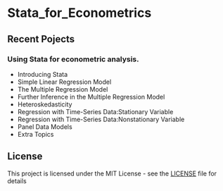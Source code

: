 # Stata_for_Econometrics

## Recent Pojects


### Using Stata for econometric analysis.

- Introducing Stata
- Simple Linear Regression Model 
- The Multiple Regression Model 
- Further Inference in the Multiple Regression Model 
- Heteroskedasticity 
- Regression with Time-Series Data:Stationary Variable 
- Regression with Time-Series Data:Nonstationary Variable 
- Panel Data Models 
- Extra Topics

## License
This project is licensed under the MIT License - see the [LICENSE](LICENSE) file for details
